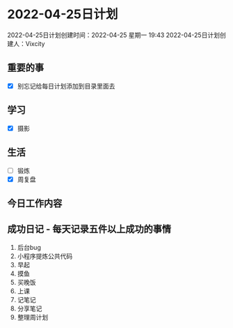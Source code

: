 # 2022-04-25日计划

2022-04-25日计划创建时间：2022-04-25 星期一  19:43
2022-04-25日计划创建人：Vixcity

## 重要的事
- [x] 别忘记给每日计划添加到目录里面去

## 学习
- [x] 摄影

## 生活
- [ ] 锻炼
- [x] 周复盘

## 今日工作内容

## 成功日记 - 每天记录五件以上成功的事情
1. 后台bug
2. 小程序提炼公共代码
3. 早起
4. 摸鱼
5. 买晚饭
6. 上课
7. 记笔记
8. 分享笔记
9. 整理周计划